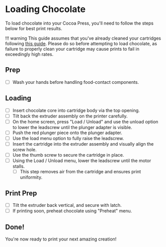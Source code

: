 # Loading Chocolate

To load chocolate into your Cocoa Press, you'll need to follow the steps below for best print results.

!!! warning
    This guide assumes that you've already cleaned your cartridges following [this guide](Cleaning.md).  Please do so before attempting to load chocolate, as failure to properly clean your cartridge may cause prints to fail in exceedingly high rates.

## Prep
 - [ ] Wash your hands before handling food-contact components.


## Loading
 - [ ] Insert chocolate core into cartridge body via the top opening.
 - [ ] Tilt back the extruder assembly on the printer carefully.
 - [ ] On the home screen, press "Load / Unload" and use the unload option to lower the leadscrew until the plunger adapter is visible.
 - [ ] Push the red plunger piece onto the plunger adapter.
 - [ ] Use the load menu option to fully raise the leadscrew. <!-- add photo of menu that's updated if Marcio changed / updates it. -->
 - [ ] Insert the cartridge into the extruder assembly and visually align the screw hole.
 - [ ] Use the thumb screw to secure the cartridge in place. <!-- use photo of thumbscrew to show "correct" orientation; glamour shot possibility.-->
 - [ ] Using the Load / Unload menu, lower the leadscrew until the motor stalls.
    - [ ] This step removes air from the cartridge and ensures print uniformity.

## Print Prep
 - [ ] Tilt the extruder back vertical, and secure with latch.
 - [ ] If printing soon, preheat chocolate using "Preheat" menu.

## Done!

You're now ready to print your next amazing creation!